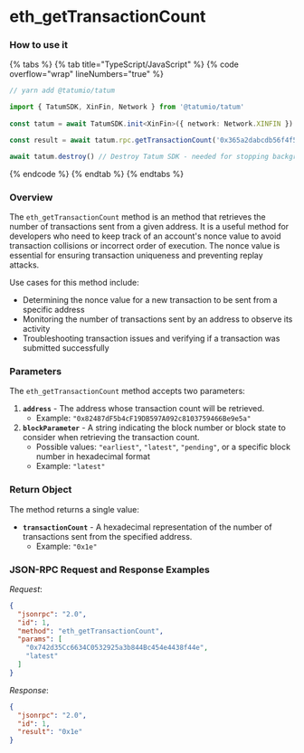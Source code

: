 # eth\_getTransactionCount

### How to use it

{% tabs %}
{% tab title="TypeScript/JavaScript" %}
{% code overflow="wrap" lineNumbers="true" %}
```typescript
// yarn add @tatumio/tatum

import { TatumSDK, XinFin, Network } from '@tatumio/tatum'
  
const tatum = await TatumSDK.init<XinFin>({ network: Network.XINFIN })

const result = await tatum.rpc.getTransactionCount('0x365a2dabcdb56f4f595c3af088b8975c26331448', 'latest')

await tatum.destroy() // Destroy Tatum SDK - needed for stopping background jobs
```
{% endcode %}
{% endtab %}
{% endtabs %}

### Overview

The `eth_getTransactionCount` method is an method that retrieves the number of transactions sent from a given address. It is a useful method for developers who need to keep track of an account's nonce value to avoid transaction collisions or incorrect order of execution. The nonce value is essential for ensuring transaction uniqueness and preventing replay attacks.

Use cases for this method include:

* Determining the nonce value for a new transaction to be sent from a specific address
* Monitoring the number of transactions sent by an address to observe its activity
* Troubleshooting transaction issues and verifying if a transaction was submitted successfully

### Parameters

The `eth_getTransactionCount` method accepts two parameters:

1. **`address`** - The address whose transaction count will be retrieved.
   * Example: `"0x82487dF5b4cF19DB597A092c8103759466Be9e5a"`
2. **`blockParameter`** - A string indicating the block number or block state to consider when retrieving the transaction count.
   * Possible values: `"earliest"`, `"latest"`, `"pending"`, or a specific block number in hexadecimal format
   * Example: `"latest"`

### Return Object

The method returns a single value:

* **`transactionCount`** - A hexadecimal representation of the number of transactions sent from the specified address.
  * Example: `"0x1e"`

### JSON-RPC Request and Response Examples

_Request_:

```json
{
  "jsonrpc": "2.0",
  "id": 1,
  "method": "eth_getTransactionCount",
  "params": [
    "0x742d35Cc6634C0532925a3b844Bc454e4438f44e",
    "latest"
  ]
}
```

_Response_:

```json
{
  "jsonrpc": "2.0",
  "id": 1,
  "result": "0x1e"
}
```
